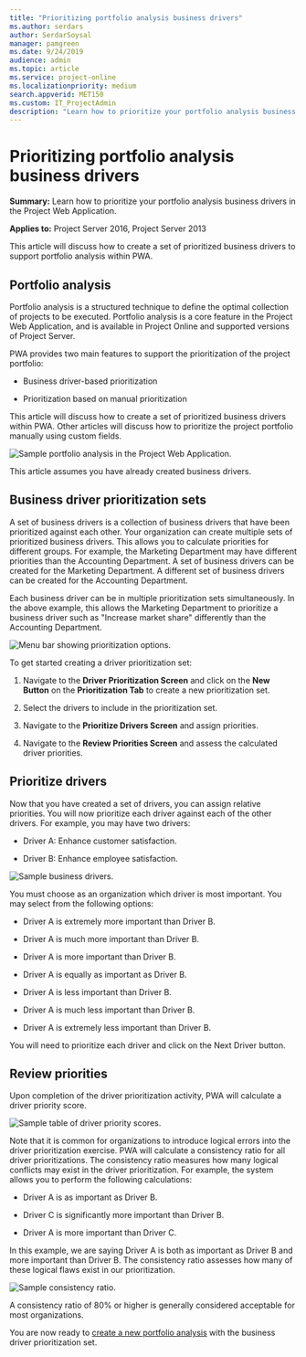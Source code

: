 ```yaml
---
title: "Prioritizing portfolio analysis business drivers"
ms.author: serdars
author: SerdarSoysal
manager: pamgreen
ms.date: 9/24/2019
audience: admin
ms.topic: article
ms.service: project-online
ms.localizationpriority: medium
search.appverid: MET150
ms.custom: IT_ProjectAdmin
description: "Learn how to prioritize your portfolio analysis business drivers in the Project Web Application."
---
```


# Prioritizing portfolio analysis business drivers

**Summary:** Learn how to prioritize your portfolio analysis business drivers in the Project Web Application.

**Applies to:** Project Server 2016, Project Server 2013

This article will discuss how to create a set of prioritized business drivers to support portfolio analysis within PWA.

## Portfolio analysis

Portfolio analysis is a structured technique to define the optimal collection of projects to be executed. Portfolio analysis is a core feature in the Project Web Application, and is available in Project Online and supported versions of Project Server.

PWA provides two main features to support the prioritization of the project portfolio:

- Business driver-based prioritization

- Prioritization based on manual prioritization

This article will discuss how to create a set of prioritized business drivers within PWA. Other articles will discuss how to prioritize the project portfolio manually using custom fields.

![Sample portfolio analysis in the Project Web Application.](media/01-image1.png)

This article assumes you have already created business drivers.

## Business driver prioritization sets

A set of business drivers is a collection of business drivers that have been prioritized against each other. Your organization can create multiple sets of prioritized business drivers. This allows you to calculate priorities for different groups. For example, the Marketing Department may have different priorities than the Accounting Department. A set of business drivers can be created for the Marketing Department. A different set of business drivers can be created for the Accounting Department.

Each business driver can be in multiple prioritization sets simultaneously. In the above example, this allows the Marketing Department to prioritize a business driver such as "Increase market share" differently than the Accounting Department.

![Menu bar showing prioritization options.](media/03-image2.png)

To get started creating a driver prioritization set:

1. Navigate to the **Driver Prioritization Screen** and click on the **New Button** on the **Prioritization Tab** to create a new prioritization set.

2. Select the drivers to include in the prioritization set.

3. Navigate to the **Prioritize Drivers Screen** and assign priorities.

4. Navigate to the **Review Priorities Screen** and assess the calculated driver priorities.

## Prioritize drivers

Now that you have created a set of drivers, you can assign relative priorities. You will now prioritize each driver against each of the other drivers. For example, you may have two drivers:

- Driver A: Enhance customer satisfaction.

- Driver B: Enhance employee satisfaction.

![Sample business drivers.](media/01-image4.png)

You must choose as an organization which driver is most important. You may select from the following options:

- Driver A is extremely more important than Driver B.

- Driver A is much more important than Driver B.

- Driver A is more important than Driver B.

- Driver A is equally as important as Driver B.

- Driver A is less important than Driver B.

- Driver A is much less important than Driver B.

- Driver A is extremely less important than Driver B.

You will need to prioritize each driver and click on the Next Driver button.

## Review priorities

Upon completion of the driver prioritization activity, PWA will calculate a driver priority score.

![Sample table of driver priority scores.](media/03-image4.png)

Note that it is common for organizations to introduce logical errors into the driver prioritization exercise. PWA will calculate a consistency ratio for all driver prioritizations. The consistency ratio measures how many logical conflicts may exist in the driver prioritization. For example, the system allows you to perform the following calculations:

- Driver A is as important as Driver B.

- Driver C is significantly more important than Driver B.

- Driver A is more important than Driver C.

In this example, we are saying Driver A is both as important as Driver B and more important than Driver B. The consistency ratio assesses how many of these logical flaws exist in our prioritization.

![Sample consistency ratio.](media/03-image5.png)

A consistency ratio of 80% or higher is generally considered acceptable for most organizations.

You are now ready to [create a new portfolio analysis](creating-a-portfolio-analysis.md) with the business driver prioritization set.
